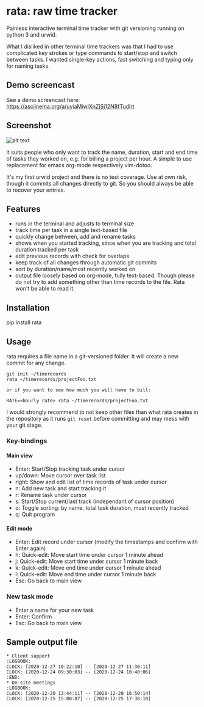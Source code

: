 # rata: raw time tracker

Painless interactive terminal time tracker with git versioning running on python 3 and urwid.

What I disliked in other terminal time trackers was that I had to use complicated key strokes or type commands to
start/stop and switch between tasks. I wanted single-key actions, fast switching and typing only for naming tasks.

## Demo screencast

See a demo screencast here: https://asciinema.org/a/uyiaMiwlXnZjSj12N8fTudIrt

## Screenshot

![alt text](https://user-images.githubusercontent.com/16137830/106795236-1e842a80-665a-11eb-992c-62ac94f7318d.png)

It suits people who only want to track the name, duration, start and end time of tasks they worked on, e.g. for billing
a project per hour. A simple to use replacement for emacs org-mode respectively vim-dotoo.

It's my first urwid project and there is no test coverage. Use at own risk, though it commits all changes directly to
git. So you should always be able to recover your entries.

## Features

- runs in the terminal and adjusts to terminal size
- track time per task in a single text-based file
- quickly change between, add and rename tasks
- shows when you started tracking, since when you are tracking and total duration tracked per task
- edit previous records with check for overlaps
- keep track of all changes through automatic git commits
- sort by duration/name/most recently worked on
- output file loosely based on org-mode, fully text-based. Though please do not try to add something other than time
  records to the file. Rata won't be able to read it.

## Installation

pip install rata

## Usage

rata requires a file name in a git-versioned folder. It will create a new commit for any change.

````
git init ~/timerecords
rata ~/timerecords/projectFoo.txt

or if you want to see how much you will have to bill:

RATE=<hourly rate> rata ~/timerecords/projectFoo.txt

````
I would strongly recommend to not keep other files than what rata creates in the repository as it runs `git reset` before committing and may mess with your git stage.

### Key-bindings

#### Main view

- Enter: Start/Stop tracking task under cursor
- up/down: Move cursor over task list
- right: Show and edit list of time records of task under cursor
- n: Add new task and start tracking it
- r: Rename task under cursor
- s: Start/Stop current/last track (independant of cursor position)
- o: Toggle sorting: by name, total task duration, most recently tracked
- q: Quit program

#### Edit mode

- Enter: Edit record under cursor (modify the timestamps and confirm with Enter again)
- h: Quick-edit: Move start time under cursor 1 minute ahead
- j: Quick-edit: Move start time under cursor 1 minute back
- k: Quick-edit: Move end time under cursor 1 minute ahead
- l: Quick-edit: Move end time under cursor 1 minute back
- Esc: Go back to main view

### New task mode

- Enter a name for your new task
- Enter: Confirm
- Esc: Go back to main view

## Sample output file

````
* Client support
:LOGBOOK:
CLOCK: [2020-12-27 10:22:10] -- [2020-12-27 11:30:11]
CLOCK: [2020-12-24 09:30:03] -- [2020-12-24 10:40:06]
:END:
* On-site meetings
:LOGBOOK:
CLOCK: [2020-12-20 13:44:11] -- [2020-12-20 16:50:14]
CLOCK: [2020-12-25 15:00:07] -- [2020-12-25 17:38:10]

````
